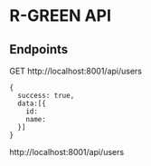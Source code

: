 # R-GREEN API

## Endpoints

GET http://localhost:8001/api/users
```
{
  success: true,
  data:[{
    id:
    name:
  }]
}
```

http://localhost:8001/api/users